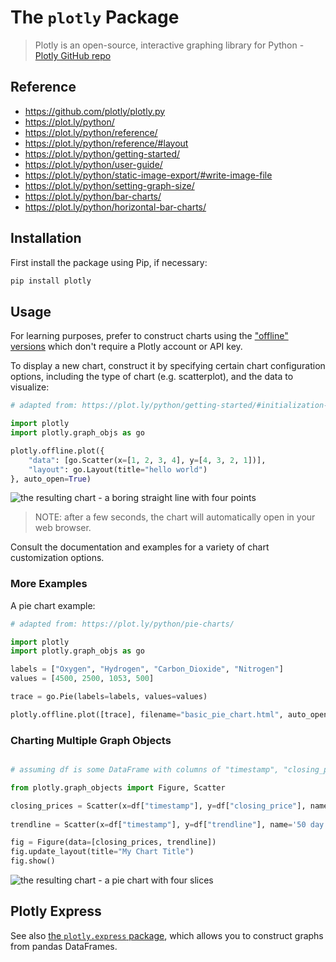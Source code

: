 # The `plotly` Package

> Plotly is an open-source, interactive graphing library for Python - [Plotly GitHub repo](https://github.com/plotly/plotly.py)

## Reference

  + https://github.com/plotly/plotly.py
  + https://plot.ly/python/
  + https://plot.ly/python/reference/
  + https://plot.ly/python/reference/#layout
  + https://plot.ly/python/getting-started/
  + https://plot.ly/python/user-guide/
  + https://plot.ly/python/static-image-export/#write-image-file
  + https://plot.ly/python/setting-graph-size/
  + https://plot.ly/python/bar-charts/
  + https://plot.ly/python/horizontal-bar-charts/

## Installation

First install the package using Pip, if necessary:

```sh
pip install plotly
```

## Usage

For learning purposes, prefer to construct charts using the ["offline" versions](https://plot.ly/python/getting-started/#initialization-for-offline-plotting) which don't require a Plotly account or API key.

To display a new chart, construct it by specifying certain chart configuration options, including the type of chart (e.g. scatterplot), and the data to visualize:

```py
# adapted from: https://plot.ly/python/getting-started/#initialization-for-offline-plotting

import plotly
import plotly.graph_objs as go

plotly.offline.plot({
    "data": [go.Scatter(x=[1, 2, 3, 4], y=[4, 3, 2, 1])],
    "layout": go.Layout(title="hello world")
}, auto_open=True)
```

![the resulting chart - a boring straight line with four points](https://user-images.githubusercontent.com/1328807/52389188-37a07380-2a60-11e9-9bbf-433dafa12886.png)


> NOTE: after a few seconds, the chart will automatically open in your web browser.

Consult the documentation and examples for a variety of chart customization options.

### More Examples

A pie chart example:

```py
# adapted from: https://plot.ly/python/pie-charts/

import plotly
import plotly.graph_objs as go

labels = ["Oxygen", "Hydrogen", "Carbon_Dioxide", "Nitrogen"]
values = [4500, 2500, 1053, 500]

trace = go.Pie(labels=labels, values=values)

plotly.offline.plot([trace], filename="basic_pie_chart.html", auto_open=True)
```

### Charting Multiple Graph Objects


```py

# assuming df is some DataFrame with columns of "timestamp", "closing_price", and "trendline"...

from plotly.graph_objects import Figure, Scatter

closing_prices = Scatter(x=df["timestamp"], y=df["closing_price"], name='Closing Prices')
    
trendline = Scatter(x=df["timestamp"], y=df["trendline"], name='50 day Moving Average')

fig = Figure(data=[closing_prices, trendline]) 
fig.update_layout(title="My Chart Title")
fig.show()
```

![the resulting chart - a pie chart with four slices](https://user-images.githubusercontent.com/1328807/52388830-38380a80-2a5e-11e9-8e7b-6951e083a265.png)

## Plotly Express

See also [the `plotly.express` package](https://plotly.com/python/plotly-express/), which allows you to construct graphs from pandas DataFrames.




